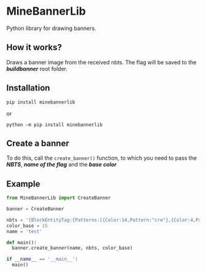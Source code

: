 # MineBannerLib

Python library for drawing banners.

## How it works?

Draws a banner image from the received nbts. The flag will be saved to the _**buildbanner**_ root folder.

## Installation

```
pip install minebannerlib
```

or

```
python -m pip install minebannerlib
```

## Create a banner

To do this, call the `create_banner()` function, to which you need to pass the _**NBTS**_, _**name of the flag**_ and the _**base color**_

## Example

```python
from MineBannerLib import CreateBanner

banner = CreateBanner

nbts = '{BlockEntityTag:{Patterns:[{Color:14,Pattern:"cre"},{Color:4,Pattern:"sku"}]}}'
color_base = 15
name = 'test'

def main():
  banner.create_banner(name, nbts, color_base)

if __name__ == '__main__':
  main()
```
